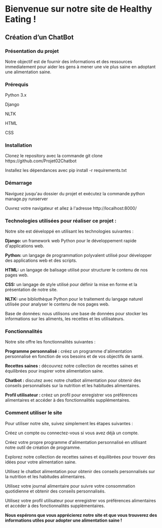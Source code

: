 <h1>Bienvenue sur notre site de Healthy Eating !</h1>
<h2>Création d’un ChatBot</h2>
<h3>Présentation du projet</h3>
Notre objectif est de fournir des informations et des ressources immediatement pour aider les gens à mener une vie plus saine en adoptant une alimentation saine.

<h3>Prérequis</h3>
<p>Python 3.x</p> 
<p>Django</p>
<p>NLTK</p>
<p>HTML</p>
CSS</h2>

<h3>Installation</h3>
<p>Clonez le repository avec la commande git clone https://github.com/Projet02Chatbot</p>
<p>Installez les dépendances avec pip install -r requirements.txt</p>

<h3>Démarrage</h3>
<p>Naviguez jusqu'au dossier du projet et exécutez la commande python manage.py runserver<p>
<p>Ouvrez votre navigateur et allez à l'adresse http://localhost:8000/<p>
 
<h3>Technologies utilisées pour réaliser ce projet :</h3>
Notre site est développé en utilisant les technologies suivantes :

<b><p>Django:</b> un framework web Python pour le développement rapide d'applications web.</p>
<b><p>Python:</b> un langage de programmation polyvalent utilisé pour développer des applications web et des scripts.</p>
<b><p>HTML:</b> un langage de balisage utilisé pour structurer le contenu de nos pages web.</p>
<b><p>CSS:</b> un langage de style utilisé pour définir la mise en forme et la présentation de notre site.</p>
<b><p>NLTK:</b> une bibliothèque Python pour le traitement du langage naturel utilisée pour analyser le contenu de nos pages web.</p>
Base de données: nous utilisons une base de données pour stocker les informations sur les aliments, les recettes et les utilisateurs.</p>

<h3>Fonctionnalités</h3>
Notre site offre les fonctionnalités suivantes :

<b><p>Programme personnalisé :</b> créez un programme d'alimentation personnalisé en fonction de vos besoins et de vos objectifs de santé.<p>

<b><p>Recettes saines :</b> découvrez notre collection de recettes saines et équilibrées pour inspirer votre alimentation saine.<p>

<b><p>Chatbot :</b> discutez avec notre chatbot alimentation pour obtenir des conseils personnalisés sur la nutrition et les habitudes alimentaires.<p>

<b><p>Profil utilisateur : </b>créez un profil pour enregistrer vos préférences alimentaires et accéder à des fonctionnalités supplémentaires.<p>

 
 <h3>Comment utiliser le site</h3>
Pour utiliser notre site, suivez simplement les étapes suivantes :

<p>Créez un compte ou connectez-vous si vous avez déjà un compte.</p>
<p>Créez votre propre programme d'alimentation personnalisé en utilisant notre outil de création de programme.</p>
<p>Explorez notre collection de recettes saines et équilibrées pour trouver des idées pour votre alimentation saine.</p>
<p>Utilisez le chatbot alimentation pour obtenir des conseils personnalisés sur la nutrition et les habitudes alimentaires.</p>
<p>Utilisez votre journal alimentaire pour suivre votre consommation quotidienne et obtenir des conseils personnalisés.</p>
<p>Utilisez votre profil utilisateur pour enregistrer vos préférences alimentaires et accéder à des fonctionnalités supplémentaires.</p>

<b>Nous espérons que vous apprécierez notre site et que vous trouverez des informations utiles pour adopter une alimentation saine !</b>
